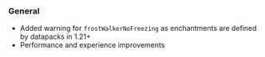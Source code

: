### General

- Added warning for `frostWalkerNoFreezing` as enchantments are defined by datapacks in 1.21+
- Performance and experience improvements
